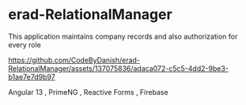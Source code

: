 # erad-RelationalManager


This application maintains company records and also authorization for
every role

https://github.com/CodeByDanish/erad-RelationalManager/assets/137075836/adaca072-c5c5-4dd2-9be3-b1ae7e7d9b97

Angular 13 , PrimeNG , Reactive Forms , Firebase
